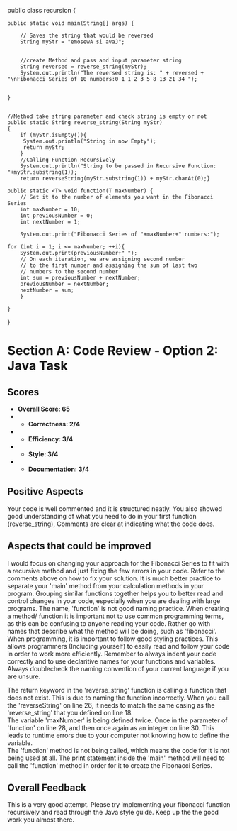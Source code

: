 public class recursion {
 
	public static void main(String[] args) {
 
		// Saves the string that would be reversed
		String myStr = "emosewA si avaJ";
 
 
		//create Method and pass and input parameter string 
		String reversed = reverse_string(myStr);
		System.out.println("The reversed string is: " + reversed + "\nFibonacci Series of 10 numbers:0 1 1 2 3 5 8 13 21 34 ");
	

	}
 
 
	//Method take string parameter and check string is empty or not
	public static String reverse_string(String myStr)
	{
		if (myStr.isEmpty()){
		 System.out.println("String in now Empty");
		 return myStr;
		}
		//Calling Function Recursively
		System.out.println("String to be passed in Recursive Function: "+myStr.substring(1));
		return reverseString(myStr.substring(1)) + myStr.charAt(0);}

	public static <T> void function(T maxNumber) {
		// Set it to the number of elements you want in the Fibonacci Series
		int maxNumber = 10; 
		int previousNumber = 0;
		int nextNumber = 1;
		 
	    System.out.print("Fibonacci Series of "+maxNumber+" numbers:");
 
	for (int i = 1; i <= maxNumber; ++i){
	    System.out.print(previousNumber+" ");
	    // On each iteration, we are assigning second number
	    // to the first number and assigning the sum of last two
	    // numbers to the second number
	    int sum = previousNumber + nextNumber;
	    previousNumber = nextNumber;
	    nextNumber = sum;
	    }
 
	}
 
}

# Section A: Code Review - Option 2: Java Task
## Scores
* **Overall Score: 65**
* * **Correctness: 2/4**
* * **Efficiency: 3/4**
* * **Style: 3/4**
* * **Documentation: 3/4**


## Positive Aspects
Your code is well commented and it is structured neatly. You also showed good understanding of what you need to do in your first function (reverse_string),  Comments are clear at indicating what the code does.

## Aspects that could be improved
I would focus on changing your approach for the Fibonacci Series to fit with a recursive method and just fixing the few errors in your code.
Refer to the comments above on how to fix your solution.  It is much better practice to separate your 'main' method from your calculation methods in your program. Grouping similar functions together helps you to better read and control changes in your code, especially when you are dealing with large programs.
    The name, 'function' is not good naming practice. When creating a method/ function it is important not to use common programming terms, as this can be confusing to anyone reading your code. Rather go with names that describe what the method will be doing, such as 'fibonacci'.
    When programming, it is important to follow good styling practices. This allows programmers (Including yourself) to easily read and follow your code in order to work more efficiently. Remember to always indent your code correctly and to use declaritive names for your functions and variables. Always doublecheck the naming convention of your current language if you are unsure.
    
The return keyword in the 'reverse_string' function is calling a function that does not exist. This is due to naming the function incorrectly. When you call the 'reverseString' on line 26, it needs to match the same casing as the 'reverse_string' that you defined on line 18.   
The variable 'maxNumber' is being defined twice. Once in the parameter of 'function' on line 28, and then once again as an integer on line 30. This leads to runtime errors due to your computer not knowing how to define the variable.    
The 'function' method is not being called, which means the code for it is not being used at all. The print statement inside the 'main' method will need to call the 'function' method in order for it to create the Fibonacci Series.

## Overall Feedback
This is a very good attempt. Please try implementing your fibonacci function recursively and read through the Java style guide. Keep up the the good work you almost there.

